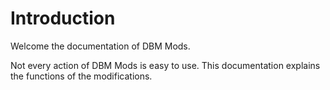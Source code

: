 # Introduction

Welcome the documentation of DBM Mods.

Not every action of DBM Mods is easy to use. This documentation explains the functions of the modifications.

